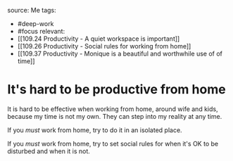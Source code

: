 source: Me
tags:
- #deep-work 
- #focus 
relevant:
- [[109.24 Productivity - A quiet workspace is important]]
- [[109.26 Productivity - Social rules for working from home]]
- [[109.37 Productivity - Monique is a beautiful and worthwhile use of of time]]

# It's hard to be productive from home

It is hard to be effective when working from home, around wife and kids, because my time is not my own. They can step into my reality at any time. 

If you _must_ work from home, try to do it in an isolated place.

If you _must_ work from home, try to set social rules for when it's OK to be disturbed and when it is not.